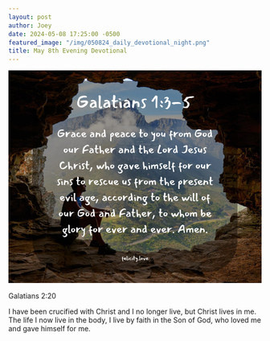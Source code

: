 ```yaml
---
layout: post
author: Joey
date: 2024-05-08 17:25:00 -0500
featured_image: "/img/050824_daily_devotional_night.png"
title: May 8th Evening Devotional
---
```


[![May 8th 2024 - Evening Devotional](/img/050724_daily_devotional_night.png)](/img/050724_daily_devotional_night.png)

Galatians 2:20

I have been crucified with Christ and I no longer live, but Christ lives in me. The life I now live in the body, I live by faith in the Son of God, who loved me and gave himself for me.